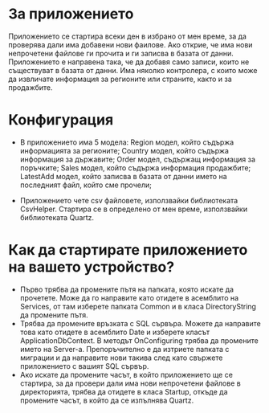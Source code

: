 # За приложението
 
Приложението се стартира всеки ден в избрано от мен време, за да проверява дали има добавени нови фаилове. Ако открие, че има нови непрочетени файлове ги прочита и ги записва в базата от данни. Приложението е направена така, че да добавя само записи, които не съществуват в базата от данни. Има няколко контролера, с които може да извличате информация за регионите или страните, както и за продажбите. 


# Конфигурация  
 * В приложението има 5 модела:
    Region модел, който съдържа информацията за регионите;
    Country модел, който съдържа информация за държавите;
    Order модел, съдържащ информация за поръчките;
    Sales модел, който съдържа информация продажбите;
    LatestAdd модел, който записва в базата от данни името на последният файл, който сме прочели;
    
 * Приложението чете csv файловете, използвайки библиотеката CsvHelper. Стартира се в определено от мен време, използвайки библиотеката Quartz.

# Как да стартирате приложението на вашето устройство?
 * Първо трябва да промените пътя на папката, която искате да прочетете. Може да го направите като отидете в асемблито на Services, от там изберете папката Common и в класа DirectoryString да промените пътя.
 * Трябва да промените връзката с SQL сървъра. Можете да направите това като отидете в асемблито Date и изберете класът ApplicationDbContext. В методът OnConfiguring трябва да промените името на Server-а. Препоръчително е да изтриете папката с миграции и да направите нови такива след като свържете приложението с вашият SQL сървър.
 * Ако искате да промените часът, в който приложението ще се стартира, за да провери дали има нови непрочетени файлове в директорията, трябва да отидете в класа Startup, откъде да промените часът, в който да се изпълнява Quartz.
    
